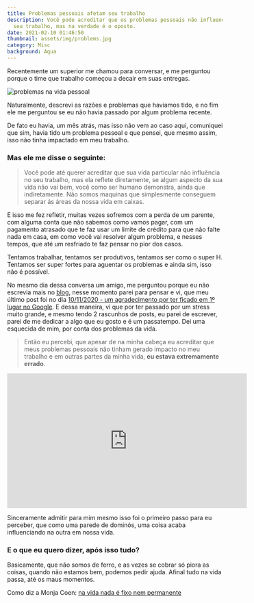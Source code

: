 ```yaml
---
title: Problemas pessoais afetam seu trabalho
description: Você pode acreditar que os problemas pessoais não influenciam no
  seu trabalho, mas na verdade é o oposto.
date: 2021-02-10 01:46:50
thumbnail: assets/img/problems.jpg
category: Misc
background: Aqua
---
```


Recentemente um superior me chamou para conversar, e me perguntou porque o time que trabalho começou a decair em suas entregas.

![problemas na vida pessoal](assets/img/problems.jpg 'problemas na vida pessoal')

Naturalmente, descrevi as razões e problemas que havíamos tido, e no fim ele me perguntou se eu não havia passado por algum problema recente.

De fato eu havia, um mês atrás, mas isso não vem ao caso aqui, comuniquei que sim, havia tido um problema pessoal e que pensei, que mesmo assim, isso não tinha impactado em meu trabalho.

### Mas ele me disse o seguinte:

> Você pode até querer acreditar que sua vida particular não influência no seu trabalho, mas ela reflete diretamente, se algum aspecto da sua vida não vai bem, você como ser humano demonstra, ainda que indiretamente. Não somos maquinas que simplesmente conseguem separar ás áreas da nossa vida em caixas.

E isso me fez refletir, muitas vezes sofremos com a perda de um parente, com alguma conta que não sabemos como vamos pagar, com um pagamento atrasado que te faz usar um limite de crédito para que não falte nada em casa, em como você vai resolver algum problema, e nesses tempos, que até um resfriado te faz pensar no pior dos casos.

Tentamos trabalhar, tentamos ser produtivos, tentamos ser como o super H. Tentamos ser super fortes para aguentar os problemas e ainda sim, isso não é possível.

No mesmo dia dessa conversa um amigo, me perguntou porque eu não escrevia mais no [blog](https://jorgemendes.com.br/), nesse momento parei para pensar e vi, que meu último post foi no dia [10/11/2020 - um agradecimento por ter ficado em 1º lugar no Google](https://jorgemendes.com.br/primeiro-lugar-no-google/). E dessa maneira, vi que por ter passado por um stress muito grande, e mesmo tendo 2 rascunhos de posts, eu parei de escrever, parei de me dedicar a algo que eu gosto e é um passatempo. Dei uma esquecida de mim, por conta dos problemas da vida.

> Então eu percebi, que apesar de na minha cabeça eu acreditar que meus problemas pessoais não tinham gerado impacto no meu trabalho e em outras partes da minha vida, **eu estava extremamente errado**.

<iframe width="560" height="315" src="https://www.youtube.com/embed/NlHAW1YTWiM" frameborder="0" allow="accelerometer; autoplay; clipboard-write; encrypted-media; gyroscope; picture-in-picture" allowfullscreen></iframe>

Sinceramente admitir para mim mesmo isso foi o primeiro passo para eu perceber, que como uma parede de dominós, uma coisa acaba influenciando na outra em nossa vida.

### E o que eu quero dizer, após isso tudo?

Basicamente, que não somos de ferro, e as vezes se cobrar só piora as coisas, quando não estamos bem, podemos pedir ajuda. Afinal tudo na vida passa, até os maus momentos.

Como diz a Monja Coen: [na vida nada é fixo nem permanente](https://www.youtube.com/watch?v=Lk4QWum2Jmc)
